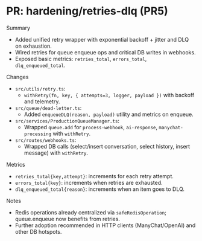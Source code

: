 # PR: hardening/retries-dlq (PR5)

Summary
- Added unified retry wrapper with exponential backoff + jitter and DLQ on exhaustion.
- Wired retries for queue enqueue ops and critical DB writes in webhooks.
- Exposed basic metrics: `retries_total`, `errors_total`, `dlq_enqueued_total`.

Changes
- `src/utils/retry.ts`:
  - `withRetry(fn, key, { attempts=3, logger, payload })` with backoff and telemetry.
- `src/queue/dead-letter.ts`:
  - Added `enqueueDLQ(reason, payload)` utility and metrics on enqueue.
- `src/services/ProductionQueueManager.ts`:
  - Wrapped `queue.add` for `process-webhook`, `ai-response`, `manychat-processing` with `withRetry`.
- `src/routes/webhooks.ts`:
  - Wrapped DB calls (select/insert conversation, select history, insert message) with `withRetry`.

Metrics
- `retries_total{key,attempt}`: increments for each retry attempt.
- `errors_total{key}`: increments when retries are exhausted.
- `dlq_enqueued_total{reason}`: increments when an item goes to DLQ.

Notes
- Redis operations already centralized via `safeRedisOperation`; queue.enqueue now benefits from retries.
- Further adoption recommended in HTTP clients (ManyChat/OpenAI) and other DB hotspots.

